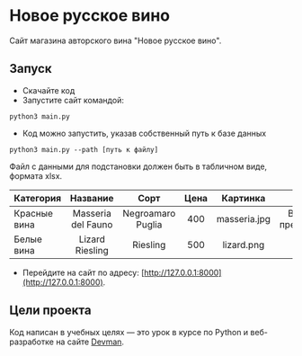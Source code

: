 # Новое русское вино

Сайт магазина авторского вина "Новое русское вино".

## Запуск

- Скачайте код
- Запустите сайт командой:
```
python3 main.py
```
- Код можно запустить, указав собственный путь к базе данных 
```
python3 main.py --path [путь к файлу]
``` 
Файл с данными для подстановки должен быть в табличном виде, формата xlsx. 

| Категория  | Название  | Сорт | Цена | Картинка | Акция |
|:------------- |:---------------:| :-------------:|:--------------:|:--------------:|:--------------:| 
| Красные вина      | Masseria del Fauno| Negroamaro Puglia  |  400 |   masseria.jpg | Выгодное предложение
| Белые вина        | Lizard Riesling   |  Riesling          |  500 |   lizard.png   |


- Перейдите на сайт по адресу: [http://127.0.0.1:8000](http://127.0.0.1:8000).

## Цели проекта

Код написан в учебных целях — это урок в курсе по Python и веб-разработке на сайте [Devman](https://dvmn.org).
